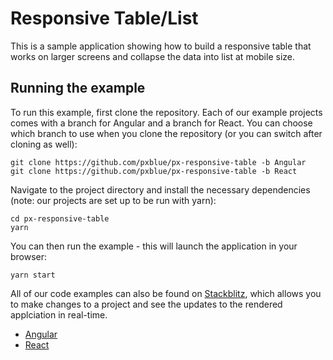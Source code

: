 # Responsive Table/List

This is a sample application showing how to build a responsive table that works on larger screens and collapse the data into list at mobile size.

## Running the example
To run this example, first clone the repository. Each of our example projects comes with a branch for Angular and a branch for React. You can choose which branch to use when you clone the repository (or you can switch after cloning as well):

```
git clone https://github.com/pxblue/px-responsive-table -b Angular
git clone https://github.com/pxblue/px-responsive-table -b React
```

Navigate to the project directory and install the necessary dependencies (note: our projects are set up to be run with yarn):

```
cd px-responsive-table
yarn
```

You can then run the example - this will launch the application in your browser:
```
yarn start
```

All of our code examples can also be found on [Stackblitz](http://www.stackblitz.com/@px-blue), which allows you to make changes to a project and see the updates to the rendered applciation in real-time.
- [Angular](https://stackblitz.com/edit/pxblue-responsive-table-angular)
- [React](https://stackblitz.com/edit/pxblue-responsive-table-react)
